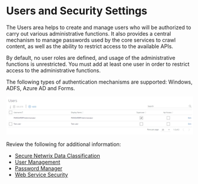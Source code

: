 # Users and Security Settings

The Users area helps to create and manage users who will be authorized to carry out various
administrative functions. It also provides a central mechanism to manage passwords used by the core
services to crawl content, as well as the ability to restrict access to the available APIs.

By default, no user roles are defined, and usage of the administrative functions is unrestricted.
You must add at least one user in order to restrict access to the administrative functions.

The following types of authentication mechanisms are supported: Windows, ADFS, Azure AD and Forms.

![users_main_page_thumb_0_0](../../../../../static/img/product_docs/dataclassification/ndc/security/users_main_page_thumb_0_0.webp)

Review the following for additional information:

- [Secure Netwrix Data Classification](securendc.md)
- [User Management](usermanagement.md)
- [Password Manager](passwordmanager.md)
- [Web Service Security](webservicesecurity.md)
